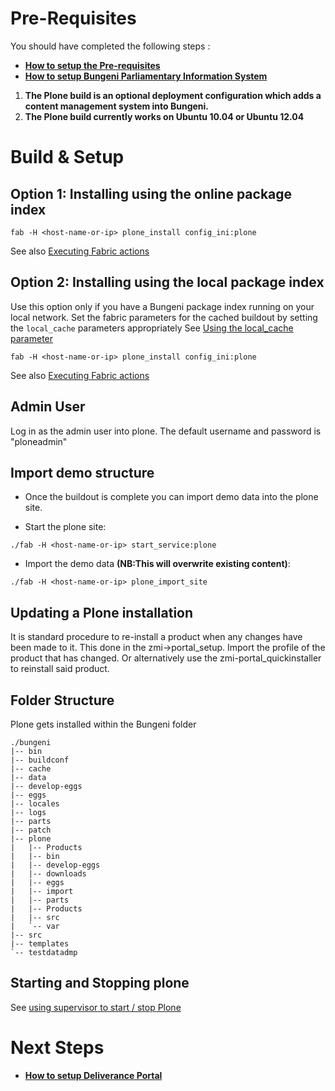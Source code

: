 


# Pre-Requisites

You should have completed the following steps :

  * **[How to setup the Pre-requisites](Install_PreRequisites_Fabric.md)**
  * **[How to setup Bungeni Parliamentary Information System](Install_Bungeni_Fabric.md)**

  1. **The Plone build is an optional deployment configuration which adds a content management system into Bungeni.**
  1. **The Plone build currently works on Ubuntu 10.04 or Ubuntu 12.04**

# Build & Setup

## Option 1: Installing using the online package index

```
fab -H <host-name-or-ip> plone_install config_ini:plone
```

See also [Executing Fabric actions](http://code.google.com/p/bungeni-portal/wiki/HowTo_SetupFabricScripts#Executing_fabric_actions)


## Option 2: Installing using the local package index

Use this option only if you have a Bungeni package index running on your local network.
Set the fabric parameters for the cached buildout by setting the `local_cache` parameters appropriately See [Using the local\_cache parameter](http://code.google.com/p/bungeni-portal/wiki/HowTo_ConfigureFabricIni#local_cache)

```
fab -H <host-name-or-ip> plone_install config_ini:plone 
```

See also [Executing Fabric actions](http://code.google.com/p/bungeni-portal/wiki/HowTo_SetupFabricScripts#Executing_fabric_actions)


## Admin User
Log in as the admin user into plone. The default username and password is "ploneadmin"


## Import demo structure

  * Once the buildout is complete you can import demo data into the plone site.

  * Start the plone site:

```
./fab -H <host-name-or-ip> start_service:plone 
```

  * Import the demo data **(NB:This will overwrite existing content)**:

```
./fab -H <host-name-or-ip> plone_import_site 
```



## Updating a Plone installation

It is standard procedure to re-install a product when any changes have been made to it.
This done in the zmi->portal\_setup. Import the profile of the product that has changed.
Or alternatively use the zmi-portal\_quickinstaller to reinstall said product.


## Folder Structure

Plone gets installed within the Bungeni folder

```
./bungeni
|-- bin
|-- buildconf
|-- cache
|-- data
|-- develop-eggs
|-- eggs
|-- locales
|-- logs
|-- parts
|-- patch
|-- plone
|   |-- Products
|   |-- bin
|   |-- develop-eggs
|   |-- downloads
|   |-- eggs
|   |-- import
|   |-- parts
|   |-- Products
|   |-- src
|   `-- var
|-- src
|-- templates
`-- testdatadmp
```


## Starting and Stopping plone

See [using supervisor to start / stop Plone](http://code.google.com/p/bungeni-portal/wiki/HowTo_SupervisorServiceManager#plone)

# Next Steps

  * **[How to setup Deliverance Portal](Install_DeliverancePortal_Fabric.md)**